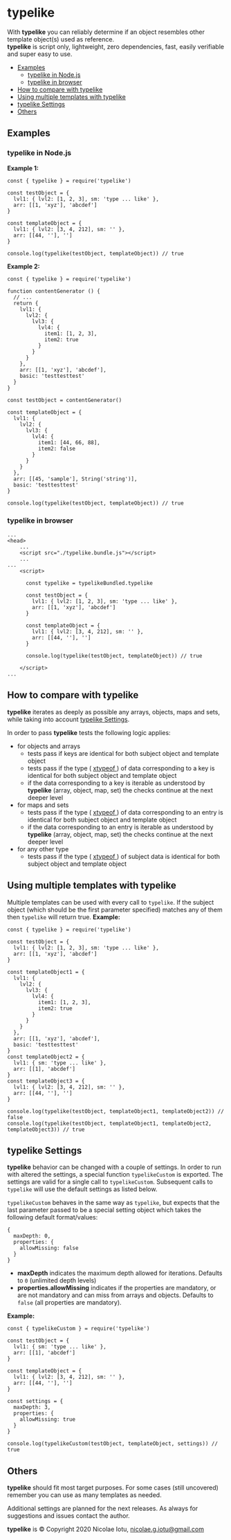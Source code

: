 # typelike

With **typelike** you can reliably determine if an object resembles other template object(s) used as reference.<br>
**typelike** is script only, lightweight, zero dependencies, fast, easily verifiable and super easy to use.

* [Examples](#examples)
  * [typelike in Node.js](#typelike-in-nodejs)
  * [typelike in browser](#typelike-in-browser)
* [How to compare with typelike](#how-to-compare-with-typelike)
* [Using multiple templates with typelike](#using-multiple-templates-with-typelike)
* [typelike Settings](#typelike-settings)
* [Others](#others)

## Examples
### typelike in Node.js
**Example 1:**
```
const { typelike } = require('typelike')

const testObject = {
  lvl1: { lvl2: [1, 2, 3], sm: 'type ... like' },
  arr: [[1, 'xyz'], 'abcdef']
}

const templateObject = {
  lvl1: { lvl2: [3, 4, 212], sm: '' },
  arr: [[44, ''], '']
}

console.log(typelike(testObject, templateObject)) // true
```
**Example 2:**
```
const { typelike } = require('typelike')

function contentGenerator () {
  // ...
  return {
    lvl1: {
      lvl2: {
        lvl3: {
          lvl4: {
            item1: [1, 2, 3],
            item2: true
          }
        }
      }
    },
    arr: [[1, 'xyz'], 'abcdef'],
    basic: 'testtesttest'
  }
}

const testObject = contentGenerator()

const templateObject = {
  lvl1: {
    lvl2: {
      lvl3: {
        lvl4: {
          item1: [44, 66, 88],
          item2: false
        }
      }
    }
  },
  arr: [[45, 'sample'], String('string')],
  basic: 'testtesttest'
}

console.log(typelike(testObject, templateObject)) // true
```

### typelike in browser
```
...
<head>
    ...
    <script src="./typelike.bundle.js"></script>
    ...
...
    <script>

      const typelike = typelikeBundled.typelike
    
      const testObject = {
        lvl1: { lvl2: [1, 2, 3], sm: 'type ... like' },
        arr: [[1, 'xyz'], 'abcdef']
      }
    
      const templateObject = {
        lvl1: { lvl2: [3, 4, 212], sm: '' },
        arr: [[44, ''], '']
      }
    
      console.log(typelike(testObject, templateObject)) // true
    
    </script>
...
```

## How to compare with typelike
**typelike** iterates as deeply as possible any arrays, objects, maps and sets, while taking into account 
[typelike Settings](#typelike-settings).

In order to pass **typelike** tests the following logic applies:
* for objects and arrays
  - tests pass if keys are identical for both subject object and template object
  - tests pass if the type ( <a href="https://github.com/NicolaeIotu/xtypeof" title="xtypeof" target="_blank">xtypeof
  </a> ) of data corresponding to a key is identical for both subject object and template object
  - if the data corresponding to a key is iterable as understood by **typelike** (array, object, map, set) the checks
    continue at the next deeper level
* for maps and sets
  - tests pass if the type ( <a href="https://github.com/NicolaeIotu/xtypeof" title="xtypeof" target="_blank">xtypeof
    </a> ) of data corresponding to an entry is identical for both subject object and template object
  - if the data corresponding to an entry is iterable as understood by **typelike** (array, object, map, set) the checks 
    continue at the next deeper level
* for any other type
  - tests pass if the type ( <a href="https://github.com/NicolaeIotu/xtypeof" title="xtypeof" target="_blank">xtypeof
    </a> ) of subject data is identical for both subject object and template object

## Using multiple templates with typelike
Multiple templates can be used with every call to `typelike`. If the subject object (which should be the first
 parameter specified) matches any of them then `typelike` will return true.
 **Example:**
```
const { typelike } = require('typelike')

const testObject = {
  lvl1: { lvl2: [1, 2, 3], sm: 'type ... like' },
  arr: [[1, 'xyz'], 'abcdef']
}

const templateObject1 = {
  lvl1: {
    lvl2: {
      lvl3: {
        lvl4: {
          item1: [1, 2, 3],
          item2: true
        }
      }
    }
  },
  arr: [[1, 'xyz'], 'abcdef'],
  basic: 'testtesttest'
}
const templateObject2 = {
  lvl1: { sm: 'type ... like' },
  arr: [[1], 'abcdef']
}
const templateObject3 = {
  lvl1: { lvl2: [3, 4, 212], sm: '' },
  arr: [[44, ''], '']
}

console.log(typelike(testObject, templateObject1, templateObject2)) // false
console.log(typelike(testObject, templateObject1, templateObject2, templateObject3)) // true
```

## typelike Settings
**typelike** behavior can be changed with a couple of settings. In order to run with altered the settings, a special
 function `typelikeCustom` is exported. The settings are valid for a single call to `typelikeCustom`. Subsequent
  calls to `typelike` will use the default settings as listed below.
  
`typelikeCustom` behaves in the same way as `typelike`, but expects that the last parameter passed to be a special
 setting object which takes the following default format/values:
```
{
  maxDepth: 0,
  properties: {
    allowMissing: false
  }
}
```
* **maxDepth** indicates the maximum depth allowed for iterations. Defaults to `0` (unlimited depth levels)
* **properties.allowMissing** indicates if the properties are mandatory, or are not mandatory and can miss from arrays
 and objects. Defaults to `false` (all properties are mandatory).

**Example:**
```
const { typelikeCustom } = require('typelike')

const testObject = {
  lvl1: { sm: 'type ... like' },
  arr: [[1], 'abcdef']
}

const templateObject = {
  lvl1: { lvl2: [3, 4, 212], sm: '' },
  arr: [[44, ''], '']
}

const settings = {
  maxDepth: 3,
  properties: {
    allowMissing: true
  }
}

console.log(typelikeCustom(testObject, templateObject, settings)) // true
```

## Others
**typelike** should fit most target purposes. For some cases (still uncovered) remember you can use as many
 templates as needed. 
 
Additional settings are planned for the next releases. As always for suggestions and issues contact the author.


**typelike** is &copy; Copyright 2020 Nicolae Iotu, nicolae.g.iotu@gmail.com

